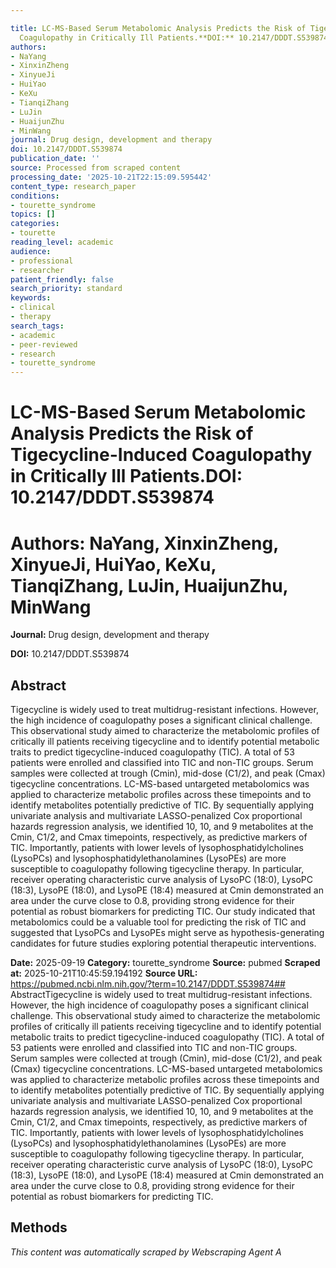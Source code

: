 ```yaml
---

title: LC-MS-Based Serum Metabolomic Analysis Predicts the Risk of Tigecycline-Induced
  Coagulopathy in Critically Ill Patients.**DOI:** 10.2147/DDDT.S539874
authors:
- NaYang
- XinxinZheng
- XinyueJi
- HuiYao
- KeXu
- TianqiZhang
- LuJin
- HuaijunZhu
- MinWang
journal: Drug design, development and therapy
doi: 10.2147/DDDT.S539874
publication_date: ''
source: Processed from scraped content
processing_date: '2025-10-21T22:15:09.595442'
content_type: research_paper
conditions:
- tourette_syndrome
topics: []
categories:
- tourette
reading_level: academic
audience:
- professional
- researcher
patient_friendly: false
search_priority: standard
keywords:
- clinical
- therapy
search_tags:
- academic
- peer-reviewed
- research
- tourette_syndrome
---
```




# LC-MS-Based Serum Metabolomic Analysis Predicts the Risk of Tigecycline-Induced Coagulopathy in Critically Ill Patients.**DOI:** 10.2147/DDDT.S539874

# **Authors:** NaYang, XinxinZheng, XinyueJi, HuiYao, KeXu, TianqiZhang, LuJin, HuaijunZhu, MinWang

**Journal:** Drug design, development and therapy

**DOI:** 10.2147/DDDT.S539874

## Abstract

Tigecycline is widely used to treat multidrug-resistant infections. However, the high incidence of coagulopathy poses a significant clinical challenge. This observational study aimed to characterize the metabolomic profiles of critically ill patients receiving tigecycline and to identify potential metabolic traits to predict tigecycline-induced coagulopathy (TIC).
A total of 53 patients were enrolled and classified into TIC and non-TIC groups. Serum samples were collected at trough (Cmin), mid-dose (C1/2), and peak (Cmax) tigecycline concentrations. LC-MS-based untargeted metabolomics was applied to characterize metabolic profiles across these timepoints and to identify metabolites potentially predictive of TIC.
By sequentially applying univariate analysis and multivariate LASSO-penalized Cox proportional hazards regression analysis, we identified 10, 10, and 9 metabolites at the Cmin, C1/2, and Cmax timepoints, respectively, as predictive markers of TIC. Importantly, patients with lower levels of lysophosphatidylcholines (LysoPCs) and lysophosphatidylethanolamines (LysoPEs) are more susceptible to coagulopathy following tigecycline therapy. In particular, receiver operating characteristic curve analysis of LysoPC (18:0), LysoPC (18:3), LysoPE (18:0), and LysoPE (18:4) measured at Cmin demonstrated an area under the curve close to 0.8, providing strong evidence for their potential as robust biomarkers for predicting TIC.
Our study indicated that metabolomics could be a valuable tool for predicting the risk of TIC and suggested that LysoPCs and LysoPEs might serve as hypothesis-generating candidates for future studies exploring potential therapeutic interventions.

**Date:** 2025-09-19
**Category:** tourette_syndrome
**Source:** pubmed
**Scraped at:** 2025-10-21T10:45:59.194192
**Source URL:** https://pubmed.ncbi.nlm.nih.gov/?term=10.2147/DDDT.S539874## AbstractTigecycline is widely used to treat multidrug-resistant infections. However, the high incidence of coagulopathy poses a significant clinical challenge. This observational study aimed to characterize the metabolomic profiles of critically ill patients receiving tigecycline and to identify potential metabolic traits to predict tigecycline-induced coagulopathy (TIC).
A total of 53 patients were enrolled and classified into TIC and non-TIC groups. Serum samples were collected at trough (Cmin), mid-dose (C1/2), and peak (Cmax) tigecycline concentrations. LC-MS-based untargeted metabolomics was applied to characterize metabolic profiles across these timepoints and to identify metabolites potentially predictive of TIC.
By sequentially applying univariate analysis and multivariate LASSO-penalized Cox proportional hazards regression analysis, we identified 10, 10, and 9 metabolites at the Cmin, C1/2, and Cmax timepoints, respectively, as predictive markers of TIC. Importantly, patients with lower levels of lysophosphatidylcholines (LysoPCs) and lysophosphatidylethanolamines (LysoPEs) are more susceptible to coagulopathy following tigecycline therapy. In particular, receiver operating characteristic curve analysis of LysoPC (18:0), LysoPC (18:3), LysoPE (18:0), and LysoPE (18:4) measured at Cmin demonstrated an area under the curve close to 0.8, providing strong evidence for their potential as robust biomarkers for predicting TIC.
## Methods
*This content was automatically scraped by Webscraping Agent A*